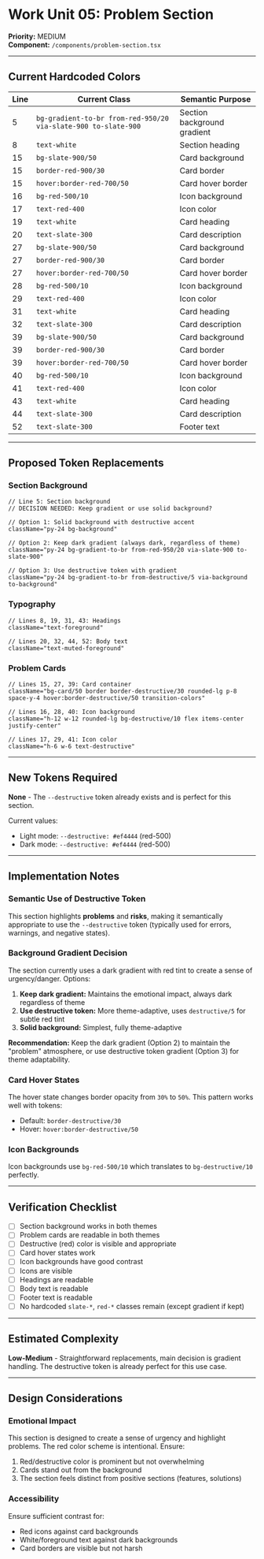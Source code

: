 # Work Unit 05: Problem Section

**Priority:** MEDIUM  
**Component:** `/components/problem-section.tsx`

---

## Current Hardcoded Colors

| Line | Current Class | Semantic Purpose |
|------|---------------|------------------|
| 5 | `bg-gradient-to-br from-red-950/20 via-slate-900 to-slate-900` | Section background gradient |
| 8 | `text-white` | Section heading |
| 15 | `bg-slate-900/50` | Card background |
| 15 | `border-red-900/30` | Card border |
| 15 | `hover:border-red-700/50` | Card hover border |
| 16 | `bg-red-500/10` | Icon background |
| 17 | `text-red-400` | Icon color |
| 19 | `text-white` | Card heading |
| 20 | `text-slate-300` | Card description |
| 27 | `bg-slate-900/50` | Card background |
| 27 | `border-red-900/30` | Card border |
| 27 | `hover:border-red-700/50` | Card hover border |
| 28 | `bg-red-500/10` | Icon background |
| 29 | `text-red-400` | Icon color |
| 31 | `text-white` | Card heading |
| 32 | `text-slate-300` | Card description |
| 39 | `bg-slate-900/50` | Card background |
| 39 | `border-red-900/30` | Card border |
| 39 | `hover:border-red-700/50` | Card hover border |
| 40 | `bg-red-500/10` | Icon background |
| 41 | `text-red-400` | Icon color |
| 43 | `text-white` | Card heading |
| 44 | `text-slate-300` | Card description |
| 52 | `text-slate-300` | Footer text |

---

## Proposed Token Replacements

### Section Background

```tsx
// Line 5: Section background
// DECISION NEEDED: Keep gradient or use solid background?

// Option 1: Solid background with destructive accent
className="py-24 bg-background"

// Option 2: Keep dark gradient (always dark, regardless of theme)
className="py-24 bg-gradient-to-br from-red-950/20 via-slate-900 to-slate-900"

// Option 3: Use destructive token with gradient
className="py-24 bg-gradient-to-br from-destructive/5 via-background to-background"
```

### Typography

```tsx
// Lines 8, 19, 31, 43: Headings
className="text-foreground"

// Lines 20, 32, 44, 52: Body text
className="text-muted-foreground"
```

### Problem Cards

```tsx
// Lines 15, 27, 39: Card container
className="bg-card/50 border border-destructive/30 rounded-lg p-8 space-y-4 hover:border-destructive/50 transition-colors"

// Lines 16, 28, 40: Icon background
className="h-12 w-12 rounded-lg bg-destructive/10 flex items-center justify-center"

// Lines 17, 29, 41: Icon color
className="h-6 w-6 text-destructive"
```

---

## New Tokens Required

**None** - The `--destructive` token already exists and is perfect for this section.

Current values:
- Light mode: `--destructive: #ef4444` (red-500)
- Dark mode: `--destructive: #ef4444` (red-500)

---

## Implementation Notes

### Semantic Use of Destructive Token

This section highlights **problems** and **risks**, making it semantically appropriate to use the `--destructive` token (typically used for errors, warnings, and negative states).

### Background Gradient Decision

The section currently uses a dark gradient with red tint to create a sense of urgency/danger. Options:

1. **Keep dark gradient:** Maintains the emotional impact, always dark regardless of theme
2. **Use destructive token:** More theme-adaptive, uses `destructive/5` for subtle red tint
3. **Solid background:** Simplest, fully theme-adaptive

**Recommendation:** Keep the dark gradient (Option 2) to maintain the "problem" atmosphere, or use destructive token gradient (Option 3) for theme adaptability.

### Card Hover States

The hover state changes border opacity from `30%` to `50%`. This pattern works well with tokens:
- Default: `border-destructive/30`
- Hover: `hover:border-destructive/50`

### Icon Backgrounds

Icon backgrounds use `bg-red-500/10` which translates to `bg-destructive/10` perfectly.

---

## Verification Checklist

- [ ] Section background works in both themes
- [ ] Problem cards are readable in both themes
- [ ] Destructive (red) color is visible and appropriate
- [ ] Card hover states work
- [ ] Icon backgrounds have good contrast
- [ ] Icons are visible
- [ ] Headings are readable
- [ ] Body text is readable
- [ ] Footer text is readable
- [ ] No hardcoded `slate-*`, `red-*` classes remain (except gradient if kept)

---

## Estimated Complexity

**Low-Medium** - Straightforward replacements, main decision is gradient handling. The destructive token is already perfect for this use case.

---

## Design Considerations

### Emotional Impact

This section is designed to create a sense of urgency and highlight problems. The red color scheme is intentional. Ensure:

1. Red/destructive color is prominent but not overwhelming
2. Cards stand out from the background
3. The section feels distinct from positive sections (features, solutions)

### Accessibility

Ensure sufficient contrast for:
- Red icons against card backgrounds
- White/foreground text against dark backgrounds
- Card borders are visible but not harsh
